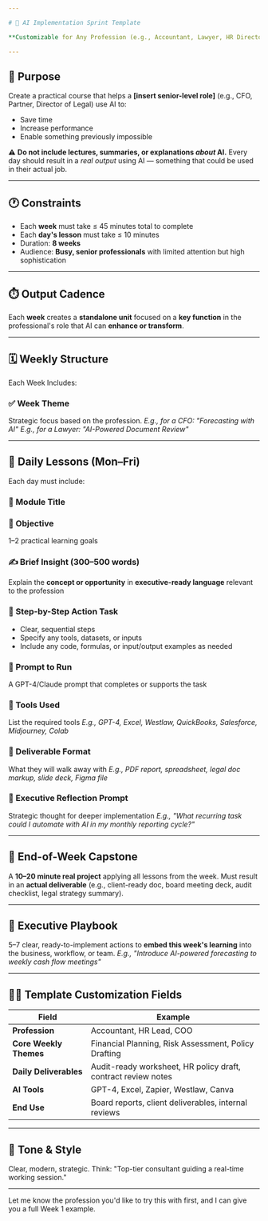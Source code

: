 ```yaml
---

# 🧠 AI Implementation Sprint Template

**Customizable for Any Profession (e.g., Accountant, Lawyer, HR Director, Consultant)**

---
```


## 🎯 Purpose

Create a practical course that helps a **\[insert senior-level role]** (e.g., CFO, Partner, Director of Legal) use AI to:

* Save time
* Increase performance
* Enable something previously impossible

⚠️ **Do not include lectures, summaries, or explanations *about* AI.**
Every day should result in a *real output* using AI — something that could be used in their actual job.

---

## 🕐 Constraints

* Each **week** must take ≤ 45 minutes total to complete
* Each **day's lesson** must take ≤ 10 minutes
* Duration: **8 weeks**
* Audience: **Busy, senior professionals** with limited attention but high sophistication

---

## ⏱️ Output Cadence

Each **week** creates a **standalone unit** focused on a **key function** in the professional's role that AI can **enhance or transform**.

---

## 🗓️ Weekly Structure

Each Week Includes:

### ✅ Week Theme

Strategic focus based on the profession.
*E.g., for a CFO: "Forecasting with AI"*
*E.g., for a Lawyer: "AI-Powered Document Review"*

---

## 🔁 Daily Lessons (Mon–Fri)

Each day must include:

### 📘 Module Title

### 🎯 Objective

1–2 practical learning goals

### ✍️ Brief Insight (300–500 words)

Explain the **concept or opportunity** in **executive-ready language** relevant to the profession

### 🧪 Step-by-Step Action Task

* Clear, sequential steps
* Specify any tools, datasets, or inputs
* Include any code, formulas, or input/output examples as needed

### 💬 Prompt to Run

A GPT-4/Claude prompt that completes or supports the task

### 🧰 Tools Used

List the required tools
*E.g., GPT-4, Excel, Westlaw, QuickBooks, Salesforce, Midjourney, Colab*

### 📂 Deliverable Format

What they will walk away with
*E.g., PDF report, spreadsheet, legal doc markup, slide deck, Figma file*

### 🧭 Executive Reflection Prompt

Strategic thought for deeper implementation
*E.g., "What recurring task could I automate with AI in my monthly reporting cycle?"*

---

## 📍 End-of-Week Capstone

A **10–20 minute real project** applying all lessons from the week.
Must result in an **actual deliverable** (e.g., client-ready doc, board meeting deck, audit checklist, legal strategy summary).

---

## 🧩 Executive Playbook

5–7 clear, ready-to-implement actions to **embed this week's learning** into the business, workflow, or team.
*E.g., "Introduce AI-powered forecasting to weekly cash flow meetings"*

---

## 🧑‍💼 Template Customization Fields

| Field                  | Example                                                       |
| ---------------------- | ------------------------------------------------------------- |
| **Profession**         | Accountant, HR Lead, COO                                      |
| **Core Weekly Themes** | Financial Planning, Risk Assessment, Policy Drafting          |
| **Daily Deliverables** | Audit-ready worksheet, HR policy draft, contract review notes |
| **AI Tools**           | GPT-4, Excel, Zapier, Westlaw, Canva                          |
| **End Use**            | Board reports, client deliverables, internal reviews          |

---

## 🧠 Tone & Style

Clear, modern, strategic. Think:
"Top-tier consultant guiding a real-time working session."

---

Let me know the profession you'd like to try this with first, and I can give you a full Week 1 example.